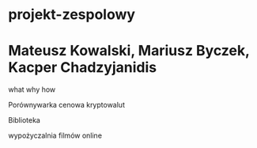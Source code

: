 # projekt-zespolowy
# Mateusz Kowalski, Mariusz Byczek, Kacper Chadzyjanidis

what why how

Porównywarka cenowa kryptowalut

Biblioteka

wypożyczalnia filmów online
